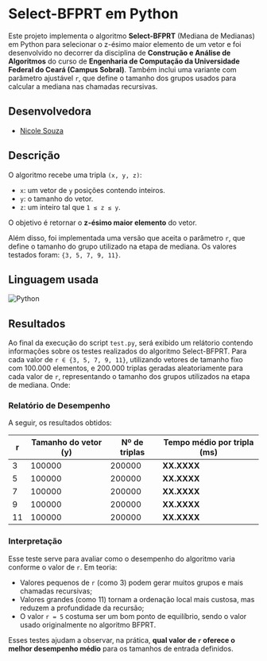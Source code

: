 # Select-BFPRT em Python

Este projeto implementa o algoritmo **Select-BFPRT** (Mediana de Medianas) em Python para selecionar o z-ésimo maior elemento de um vetor e foi desenvolvido no decorrer da disciplina de **Construção e Análise de Algoritmos** do curso de **Engenharia de Computação da Universidade Federal do Ceará (Campus Sobral)**. Também inclui uma variante com parâmetro ajustável `r`, que define o tamanho dos grupos usados para calcular a mediana nas chamadas recursivas.

## Desenvolvedora
- [Nicole Souza](https://github.com/nicolesouzab) 

## Descrição

O algoritmo recebe uma tripla `(x, y, z)`:

- `x`: um vetor de `y` posições contendo inteiros.
- `y`: o tamanho do vetor.
- `z`: um inteiro tal que `1 ≤ z ≤ y`.

O objetivo é retornar o **z-ésimo maior elemento** do vetor.

Além disso, foi implementada uma versão que aceita o parâmetro `r`, que define o tamanho do grupo utilizado na etapa de mediana. Os valores testados foram: `{3, 5, 7, 9, 11}`.

## Linguagem usada

![Python](https://img.shields.io/badge/Python-14354C?style=flat&logo=python&logoColor=white)

## Resultados

Ao final da execução do script `test.py`, será exibido um relátorio contendo informações sobre os testes realizados do algoritmo Select-BFPRT. Para cada valor de `r ∈ {3, 5, 7, 9, 11}`, utilizando vetores de tamanho fixo com 100.000 elementos, e 200.000 triplas geradas aleatoriamente para cada valor de `r`, representando o tamanho dos grupos utilizados na etapa de mediana.
Onde:

### Relatório de Desempenho

A seguir, os resultados obtidos:

| r  | Tamanho do vetor (y) | Nº de triplas   | Tempo médio por tripla (ms)  |
|----|----------------------|-----------------|------------------------------|
| 3  | 100000               | 200000          | **XX.XXXX**                  |
| 5  | 100000               | 200000          | **XX.XXXX**                  |
| 7  | 100000               | 200000          | **XX.XXXX**                  |
| 9  | 100000               | 200000          | **XX.XXXX**                  |
| 11 | 100000               | 200000          | **XX.XXXX**                  |

### Interpretação

Esse teste serve para avaliar como o desempenho do algoritmo varia conforme o valor de `r`. Em teoria:

- Valores pequenos de `r` (como 3) podem gerar muitos grupos e mais chamadas recursivas;
- Valores grandes (como 11) tornam a ordenação local mais custosa, mas reduzem a profundidade da recursão;
- O valor `r = 5` costuma ser um bom ponto de equilíbrio, sendo o valor usado originalmente no algoritmo BFPRT.

Esses testes ajudam a observar, na prática, **qual valor de `r` oferece o melhor desempenho médio** para os tamanhos de entrada definidos.
